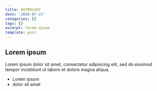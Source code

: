 ```yaml
---
title: ASTROLOGY
date: '2020-07-23'
categories: []
tags: []
excerpt: lorem-ipsum
template: post
---
```

## Lorem ipsum
Lorem ipsum dolor sit amet, consectetur adipiscing elit, sed do eiusmod tempor incididunt ut labore et dolore magna aliqua.
- Lorem ipsum
- dolor sit amet